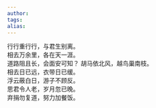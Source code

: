 ```yaml
---
author:
tags: 
alias:
---
```


行行重行行，与君生别离。  
相去万余里，各在天一涯。  
道路阻且长，会面安可知？
胡马依北风，越鸟巢南枝。  
相去日已远，衣带日已缓。  
浮云蔽白日，游子不顾反。  
思君令人老，岁月忽已晚。  
弃捐勿复道，努力加餐饭。